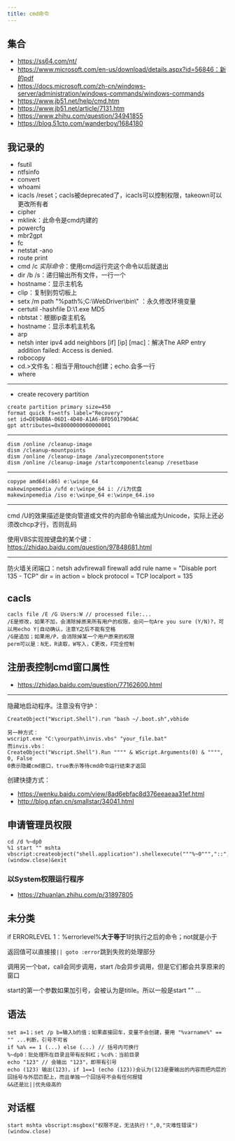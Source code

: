 ```yaml
---
title: cmd命令
---
```


集合
----

-   https://ss64.com/nt/
-   https://www.microsoft.com/en-us/download/details.aspx?id=56846：新的pdf
-   https://docs.microsoft.com/zh-cn/windows-server/administration/windows-commands/windows-commands
-   https://www.jb51.net/help/cmd.htm
-   https://www.jb51.net/article/7131.htm
-   https://www.zhihu.com/question/34941855
-   https://blog.51cto.com/wanderboy/1684180

我记录的
--------

-   fsutil
-   ntfsinfo
-   convert
-   whoami
-   icacls /reset；cacls被deprecated了，icacls可以控制权限，takeown可以更改所有者
-   cipher
-   mklink：此命令是cmd内建的
-   powercfg
-   mbr2gpt
-   fc
-   netstat -ano
-   route print
-   cmd /c *实际命令*：使用cmd运行完这个命令以后就退出
-   dir /b /s：递归输出所有文件，一行一个
-   hostname：显示主机名
-   clip：复制到剪切板上
-   setx /m path "%path%;C:\\WebDriver\\bin\\" ：永久修改环境变量
-   certutil -hashfile D:\\1.exe MD5
-   nbtstat：根据ip查主机名
-   hostname：显示本机主机名
-   arp
-   netsh inter ipv4 add neighbors [if] [ip] [mac]：解决The ARP entry addition failed: Access is denied.
-   robocopy
-   cd.\>文件名：相当于用touch创建；echo.会多一行
-   where

* * * * *

-   create recovery partition

```
create partition primary size=450
format quick fs=ntfs label="Recovery"
set id=DE94BBA-06D1-4D40-A1A6-BFD50179D6AC
gpt attributes=0x8000000000000001
```

* * * * *

```
dism /online /cleanup-image
dism /cleanup-mountpoints
dism /online /cleanup-image /analyzecomponentstore
dism /online /cleanup-image /startcomponentcleanup /resetbase
```

* * * * *

```
copype amd64(x86) e:\winpe_64
makewinpemedia /ufd e:\winpe_64 i: //i为优盘
makewinpemedia /iso e:\winpe_64 e:\winpe_64.iso
```

* * * * *

cmd /U的效果描述是使向管道或文件的内部命令输出成为Unicode，实际上还必须改chcp才行，否则乱码

使用VBS实现按键盘的某个键：https://zhidao.baidu.com/question/97848681.html

* * * * *

防火墙关闭端口：netsh advfirewall firewall add rule name = "Disable port 135 - TCP" dir = in action = block protocol = TCP localport = 135

cacls
-----

```
cacls file /E /G Users:W // processed file:...
/E是修改，如果不加，会清除掉原来所有用户的权限，会问一句Are you sure (Y/N)?，可以用echo Y|自动确认，注意Y之后不能有空格
/G是追加；如果用/P，会消除掉某一个用户原来的权限
perm可以是：N无，R读取，W写入，C更改，F完全控制
```

注册表控制cmd窗口属性
---------------------

-   https://zhidao.baidu.com/question/77162600.html

* * * * *

隐藏地启动程序。注意没有守护：

```
CreateObject("Wscript.Shell").run "bash ~/.boot.sh",vbhide

另一种方式：
wscript.exe "C:\yourpath\invis.vbs" "your_file.bat"
而invis.vbs：
CreateObject("Wscript.Shell").Run """" & WScript.Arguments(0) & """", 0, False
0表示隐藏cmd窗口，true表示等待cmd命令运行结束才返回
```

创建快捷方式：

-   https://wenku.baidu.com/view/8ad6ebfac8d376eeaeaa31ef.html
-   http://blog.pfan.cn/smallstar/34041.html

申请管理员权限
--------------

```
cd /d %~dp0
%1 start "" mshta vbscript:createobject("shell.application").shellexecute("""%~0""","::",,"runas",1)(window.close)&exit
```

### 以System权限运行程序

-   https://zhuanlan.zhihu.com/p/31897805

未分类
------

if ERRORLEVEL 1：%errorlevel%**大于等于**1时执行之后的命令；not就是小于

返回值可以直接接`|| goto :error`跳到失败的处理部分

调用另一个bat，call会同步调用，start /b会异步调用，但是它们都会共享原来的窗口

start的第一个参数如果加引号，会被认为是titile。所以一般是start "" ...

语法
----

```
set a=1；set /p b=输入b的值；如果直接回车，变量不会创建，要用 "%varname%" == "" ...判断，引号不可省
if %a% == 1 (...) else (...) // 括号内可换行
%~dp0：批处理所在目录且带有反斜杠；%cd%：当前目录
echo "123" // 会输出 "123"，即带有引号
echo (123) 输出(123)，if 1==1 (echo (123))会认为(123是要输出的内容而把内层的回括号与外层匹配上，而且单独一个回括号不会有任何报错
&&还是比||优先级高的
```

对话框
------

```
start mshta vbscript:msgbox("权限不足，无法执行！",0,"灾难性错误")(window.close)
```


